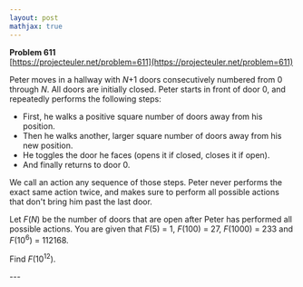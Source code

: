 ```yaml
---
layout: post
mathjax: true
---
```

**Problem 611**  
[https://projecteuler.net/problem=611](https://projecteuler.net/problem=611)

<p>Peter moves in a hallway with <var>N</var>+1 doors consecutively numbered from 0 through <var>N</var>. All doors are initially closed. Peter starts in front of door 0, and repeatedly performs the following steps:</p>
<ul><li>First, he walks a positive square number of doors away from his position.</li>
<li>Then he walks another, larger square number of doors away from his new position.</li>
<li>He toggles the door he faces (opens it if closed, closes it if open).</li>
<li>And finally returns to door 0.</li>
</ul><p>We call an action any sequence of those steps. Peter never performs the exact same action twice, and makes sure to perform all possible actions that don't bring him past the last door.</p>
<p>Let <var>F</var>(<var>N</var>) be the number of doors that are open after Peter has performed all possible actions. You are given that <var>F</var>(5) = 1, <var>F</var>(100) = 27, <var>F</var>(1000) = 233 and <var>F</var>(10<sup>6</sup>) = 112168.</p>
<p>Find <var>F</var>(10<sup>12</sup>).</p>
---
